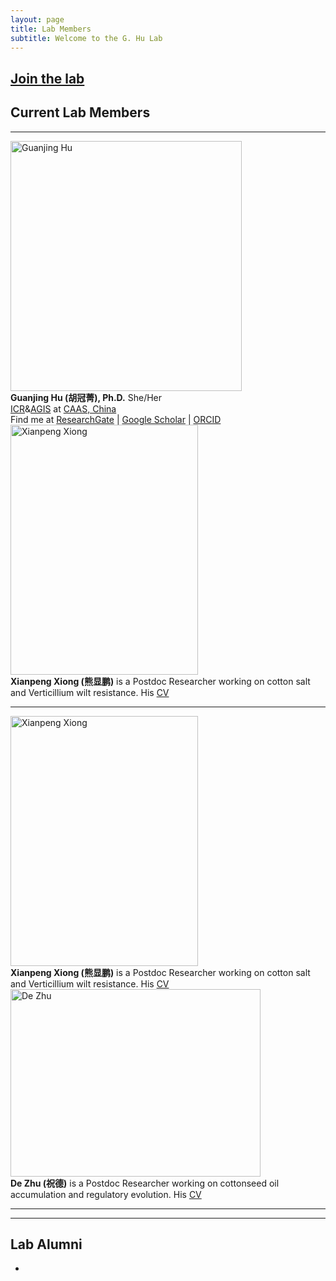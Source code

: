 ```yaml
---
layout: page
title: Lab Members
subtitle: Welcome to the G. Hu Lab
---
```



## [Join the lab](/positions)

## Current Lab Members

-----

<div class="responsive">
  <div class="img">
    <a target="_blank">
      <img src="/img/profile.jpg" alt="Guanjing Hu" width="370" height="400" >
    </a>
  </div>
</div>

<div class="responsive">
<b>Guanjing Hu (胡冠菁), Ph.D.</b> She/Her
<br><a href="http://cri.caas.cn/en/aboutccri/index.htm">ICR</a>&<a href="http://agis.caas.cn/en/research/principalinvestigator/253199.htm">AGIS</a> at <a href="http://www.caas.cn/en/">CAAS, China</a>
<br>Find me at <a href="https://www.researchgate.net/profile/Guanjing-Hu">ResearchGate</a> | <a href="https://scholar.google.com/citations?user=6PMcbdoAAAAJ&hl=en">Google Scholar</a> | <a href="https://orcid.org/0000-0001-8552-7394">ORCID</a> 
</div>



<div class="responsive">
  <div class="img">
    <a target="_blank">
      <img src="/img/xxp.jpg" alt="Xianpeng Xiong" width="300" height="400">
    </a>
  </div>
</div>

<div class="responsive">
<b>Xianpeng Xiong (熊显鹏)</b> is a Postdoc Researcher working on cotton salt and Verticillium wilt resistance. His <a href="/CV_xxiong.pdf">CV</a>
</div>

<div class="clearfix"></div>

------------

<div class="responsive">
  <div class="img">
    <a target="_blank">
      <img src="/img/xxp.jpg" alt="Xianpeng Xiong" width="300" height="400">
    </a>
  </div>
</div>

<div class="responsive">
<b>Xianpeng Xiong (熊显鹏)</b> is a Postdoc Researcher working on cotton salt and Verticillium wilt resistance. His <a href="/CV_xxiong.pdf">CV</a>
</div>

<div class="responsive">
  <div class="img">
    <a target="_blank">
      <img src="/img/zd.jpg" alt="De Zhu" width="400" height="300">
    </a>
  </div>
</div>

<div class="responsive">
<b>De Zhu (祝德)</b> is a Postdoc Researcher working on cottonseed oil accumulation and regulatory evolution. His <a href="/CV_dzhu.pdf">CV</a>
</div>

<div class="clearfix"></div>

------------

-------------------------

## Lab Alumni

- 
